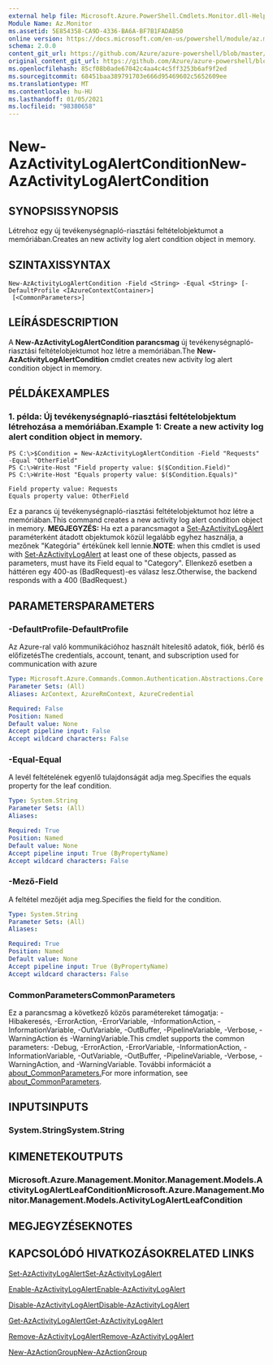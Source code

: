 ```yaml
---
external help file: Microsoft.Azure.PowerShell.Cmdlets.Monitor.dll-Help.xml
Module Name: Az.Monitor
ms.assetid: 5E854358-CA9D-4336-BA6A-BF7B1FADAB50
online version: https://docs.microsoft.com/en-us/powershell/module/az.monitor/new-azactivitylogalertcondition
schema: 2.0.0
content_git_url: https://github.com/Azure/azure-powershell/blob/master/src/Monitor/Monitor/help/New-AzActivityLogAlertCondition.md
original_content_git_url: https://github.com/Azure/azure-powershell/blob/master/src/Monitor/Monitor/help/New-AzActivityLogAlertCondition.md
ms.openlocfilehash: 85cf08b0ade67042c4aa4c4c5ff3253b6af9f2ed
ms.sourcegitcommit: 68451baa389791703e666d95469602c5652609ee
ms.translationtype: MT
ms.contentlocale: hu-HU
ms.lasthandoff: 01/05/2021
ms.locfileid: "98380658"
---
```

# <span data-ttu-id="098be-101">New-AzActivityLogAlertCondition</span><span class="sxs-lookup"><span data-stu-id="098be-101">New-AzActivityLogAlertCondition</span></span>

## <span data-ttu-id="098be-102">SYNOPSIS</span><span class="sxs-lookup"><span data-stu-id="098be-102">SYNOPSIS</span></span>
<span data-ttu-id="098be-103">Létrehoz egy új tevékenységnapló-riasztási feltételobjektumot a memóriában.</span><span class="sxs-lookup"><span data-stu-id="098be-103">Creates an new activity log alert condition object in memory.</span></span>

## <span data-ttu-id="098be-104">SZINTAXIS</span><span class="sxs-lookup"><span data-stu-id="098be-104">SYNTAX</span></span>

```
New-AzActivityLogAlertCondition -Field <String> -Equal <String> [-DefaultProfile <IAzureContextContainer>]
 [<CommonParameters>]
```

## <span data-ttu-id="098be-105">LEÍRÁS</span><span class="sxs-lookup"><span data-stu-id="098be-105">DESCRIPTION</span></span>
<span data-ttu-id="098be-106">A **New-AzActivityLogAlertCondition parancsmag** új tevékenységnapló-riasztási feltételobjektumot hoz létre a memóriában.</span><span class="sxs-lookup"><span data-stu-id="098be-106">The **New-AzActivityLogAlertCondition** cmdlet creates new activity log alert condition object in memory.</span></span>

## <span data-ttu-id="098be-107">PÉLDÁK</span><span class="sxs-lookup"><span data-stu-id="098be-107">EXAMPLES</span></span>

### <span data-ttu-id="098be-108">1. példa: Új tevékenységnapló-riasztási feltételobjektum létrehozása a memóriában.</span><span class="sxs-lookup"><span data-stu-id="098be-108">Example 1: Create a new activity log alert condition object in memory.</span></span>
```
PS C:\>$Condition = New-AzActivityLogAlertCondition -Field "Requests" -Equal "OtherField"
PS C:\>Write-Host "Field property value: $($Condition.Field)"
PS C:\>Write-Host "Equals property value: $($Condition.Equals)"

Field property value: Requests
Equals property value: OtherField
```

<span data-ttu-id="098be-109">Ez a parancs új tevékenységnapló-riasztási feltételobjektumot hoz létre a memóriában.</span><span class="sxs-lookup"><span data-stu-id="098be-109">This command creates a new activity log alert condition object in memory.</span></span>
<span data-ttu-id="098be-110">**MEGJEGYZÉS:** Ha ezt a parancsmagot a [Set-AzActivityLogAlert](https://docs.microsoft.com/en-us/powershell/module/az.monitor/set-azactivitylogalert) paraméterként átadott objektumok közül legalább egyhez használja, a mezőnek "Kategória" értékűnek kell lennie.</span><span class="sxs-lookup"><span data-stu-id="098be-110">**NOTE**: when this cmdlet is used with [Set-AzActivityLogAlert](https://docs.microsoft.com/en-us/powershell/module/az.monitor/set-azactivitylogalert) at least one of these objects, passed as parameters, must have its Field equal to "Category".</span></span> <span data-ttu-id="098be-111">Ellenkező esetben a háttéren egy 400-as (BadRequest)-es válasz lesz.</span><span class="sxs-lookup"><span data-stu-id="098be-111">Otherwise, the backend responds with a 400 (BadRequest.)</span></span>

## <span data-ttu-id="098be-112">PARAMETERS</span><span class="sxs-lookup"><span data-stu-id="098be-112">PARAMETERS</span></span>

### <span data-ttu-id="098be-113">-DefaultProfile</span><span class="sxs-lookup"><span data-stu-id="098be-113">-DefaultProfile</span></span>
<span data-ttu-id="098be-114">Az Azure-ral való kommunikációhoz használt hitelesítő adatok, fiók, bérlő és előfizetés</span><span class="sxs-lookup"><span data-stu-id="098be-114">The credentials, account, tenant, and subscription used for communication with azure</span></span>

```yaml
Type: Microsoft.Azure.Commands.Common.Authentication.Abstractions.Core.IAzureContextContainer
Parameter Sets: (All)
Aliases: AzContext, AzureRmContext, AzureCredential

Required: False
Position: Named
Default value: None
Accept pipeline input: False
Accept wildcard characters: False
```

### <span data-ttu-id="098be-115">-Equal</span><span class="sxs-lookup"><span data-stu-id="098be-115">-Equal</span></span>
<span data-ttu-id="098be-116">A levél feltételének egyenlő tulajdonságát adja meg.</span><span class="sxs-lookup"><span data-stu-id="098be-116">Specifies the equals property for the leaf condition.</span></span>

```yaml
Type: System.String
Parameter Sets: (All)
Aliases:

Required: True
Position: Named
Default value: None
Accept pipeline input: True (ByPropertyName)
Accept wildcard characters: False
```

### <span data-ttu-id="098be-117">-Mező</span><span class="sxs-lookup"><span data-stu-id="098be-117">-Field</span></span>
<span data-ttu-id="098be-118">A feltétel mezőjét adja meg.</span><span class="sxs-lookup"><span data-stu-id="098be-118">Specifies the field for the condition.</span></span>

```yaml
Type: System.String
Parameter Sets: (All)
Aliases:

Required: True
Position: Named
Default value: None
Accept pipeline input: True (ByPropertyName)
Accept wildcard characters: False
```

### <span data-ttu-id="098be-119">CommonParameters</span><span class="sxs-lookup"><span data-stu-id="098be-119">CommonParameters</span></span>
<span data-ttu-id="098be-120">Ez a parancsmag a következő közös paramétereket támogatja: -Hibakeresés, -ErrorAction, -ErrorVariable, -InformationAction, -InformationVariable, -OutVariable, -OutBuffer, -PipelineVariable, -Verbose, -WarningAction és -WarningVariable.</span><span class="sxs-lookup"><span data-stu-id="098be-120">This cmdlet supports the common parameters: -Debug, -ErrorAction, -ErrorVariable, -InformationAction, -InformationVariable, -OutVariable, -OutBuffer, -PipelineVariable, -Verbose, -WarningAction, and -WarningVariable.</span></span> <span data-ttu-id="098be-121">További információt a [about_CommonParameters.](http://go.microsoft.com/fwlink/?LinkID=113216)</span><span class="sxs-lookup"><span data-stu-id="098be-121">For more information, see [about_CommonParameters](http://go.microsoft.com/fwlink/?LinkID=113216).</span></span>

## <span data-ttu-id="098be-122">INPUTS</span><span class="sxs-lookup"><span data-stu-id="098be-122">INPUTS</span></span>

### <span data-ttu-id="098be-123">System.String</span><span class="sxs-lookup"><span data-stu-id="098be-123">System.String</span></span>

## <span data-ttu-id="098be-124">KIMENETEK</span><span class="sxs-lookup"><span data-stu-id="098be-124">OUTPUTS</span></span>

### <span data-ttu-id="098be-125">Microsoft.Azure.Management.Monitor.Management.Models.ActivityLogAlertLeafCondition</span><span class="sxs-lookup"><span data-stu-id="098be-125">Microsoft.Azure.Management.Monitor.Management.Models.ActivityLogAlertLeafCondition</span></span>

## <span data-ttu-id="098be-126">MEGJEGYZÉSEK</span><span class="sxs-lookup"><span data-stu-id="098be-126">NOTES</span></span>

## <span data-ttu-id="098be-127">KAPCSOLÓDÓ HIVATKOZÁSOK</span><span class="sxs-lookup"><span data-stu-id="098be-127">RELATED LINKS</span></span>

[<span data-ttu-id="098be-128">Set-AzActivityLogAlert</span><span class="sxs-lookup"><span data-stu-id="098be-128">Set-AzActivityLogAlert</span></span>](./Set-AzActivityLogAlert.md)

[<span data-ttu-id="098be-129">Enable-AzActivityLogAlert</span><span class="sxs-lookup"><span data-stu-id="098be-129">Enable-AzActivityLogAlert</span></span>](./Enable-AzActivityLogAlert.md)

[<span data-ttu-id="098be-130">Disable-AzActivityLogAlert</span><span class="sxs-lookup"><span data-stu-id="098be-130">Disable-AzActivityLogAlert</span></span>](./Disable-AzActivityLogAlert.md)

[<span data-ttu-id="098be-131">Get-AzActivityLogAlert</span><span class="sxs-lookup"><span data-stu-id="098be-131">Get-AzActivityLogAlert</span></span>](./Get-AzActivityLogAlert.md)

[<span data-ttu-id="098be-132">Remove-AzActivityLogAlert</span><span class="sxs-lookup"><span data-stu-id="098be-132">Remove-AzActivityLogAlert</span></span>](./Remove-AzActivityLogAlert.md)

[<span data-ttu-id="098be-133">New-AzActionGroup</span><span class="sxs-lookup"><span data-stu-id="098be-133">New-AzActionGroup</span></span>](./Get-AzActionGroup.md)
